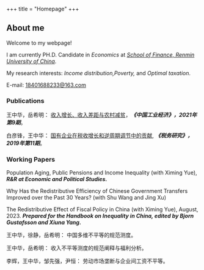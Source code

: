 +++
title = "Homepage"
+++

## About me

Welcome to my webpage!

I am currently PH.D. Candidate in <i>Economics</font></i></font> at <i>[School of Finance, Renmin University of China](http://sf.ruc.edu.cn/)</font></i></font>.

My research interests: <i>Income distribution,Poverty,</font></i></font> and <i>Optimal taxation</font></i></font>. 

E-mail: 18401688233@163.com

### Publications

王中华，岳希明： [收入增长、收入差距与农村减贫](https://kns.cnki.net/kcms2/article/abstract?v=zrtWY6fLGG5XqPh10xfdS9ky7qgZkUb2D-T3C3LzFWdsQnJEFT58In-R5cS4ppY45ymRmZZj_wkS4n_1V2tA5jaEmW8cMZhLqoQ0yR_pOOEgSLlfYS4w03GnjrhAQAwA&uniplatform=NZKPT&language=gb)，<i><strong>《中国工业经济》，2021年第9期</font></strong></i></font>。

白彦锋，王中华： [国有企业在税收增长和逆周期调节中的贡献](https://kns.cnki.net/kcms2/article/abstract?v=zrtWY6fLGG48FvFP1lwrgauF162n4U9etUxLcb8McxmIywg3WuDA_G9kqBSUc92sLNaWk6KZ2VzmrvsOMcjrKxPvE93ztAN1mNLU5rBlQ7XI17CUHwU7Ow0aceGYW0iR&uniplatform=NZKPT&language=gb), <i><strong>《税务研究》，2019年第11期</font></strong></i></font>。

### Working Papers

Population Aging, Public Pensions and Income Inequality
(with Ximing Yue), 
<i><strong> R&R at Economic and Political Studies.</font></strong></i></font>

Why Has the Redistributive Efficiency of Chinese Government Transfers Improved over the Past 30 Years?
(with Shu Wang and Jing Xu)

The Redistributive Effect of Fiscal Policy in China
(with Ximing Yue), August, 2023.
<i><strong> Prepared for the Handbook on Inequality in China, edited by Bjorn Gustafsson and Xiuna Yang.</font></strong></i></font>

王中华，徐静，岳希明： 中国多维不平等的规范测度。

王中华，岳希明： 收入不平等测度的规范阐释与福利分析。

李辉，王中华，邹先强，尹恒： 劳动市场垄断与企业间工资不平等。

